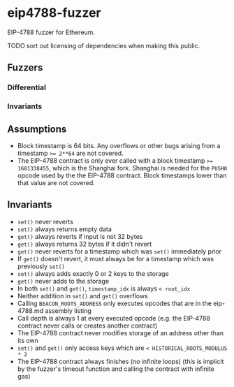 # eip4788-fuzzer

EIP-4788 fuzzer for Ethereum.

TODO sort out licensing of dependencies when making this public.

## Fuzzers

### Differential

### Invariants

## Assumptions

- Block timestamp is 64 bits. Any overflows or other bugs arising from a timestamp `>= 2**64` are not covered.
- The EIP-4788 contract is only ever called with a block timestamp `>= 1681338455`, which is the Shanghai fork. Shanghai is needed for the `PUSH0` opcode used by the the EIP-4788 contract. Block timestamps lower than that value are not covered.

## Invariants

- `set()` never reverts
- `set()` always returns empty data
- `get()` always reverts if input is not 32 bytes
- `get()` always returns 32 bytes if it didn't revert
- `get()` never reverts for a timestamp which was `set()` immediately prior
- If `get()` doesn't revert, it must always be for a timestamp which was previously `set()`
- `set()` always adds exactly 0 or 2 keys to the storage
- `get()` never adds to the storage
- In both `set()` and `get()`, `timestamp_idx` is always `< root_idx`
- Neither addition in `set()` and `get()` overflows
- Calling `BEACON_ROOTS_ADDRESS` only executes opcodes that are in the eip-4788.md assembly listing
- Call depth is always 1 at every executed opcode (e.g. the EIP-4788 contract never calls or creates another contract)
- The EIP-4788 contract never modifies storage of an address other than its own
- `set()` and `get()` only access keys which are `< HISTORICAL_ROOTS_MODULUS * 2`
- The EIP-4788 contract always finishes (no infinite loops) (this is implicit by the fuzzer's timeout function and calling the contract with infinite gas)
